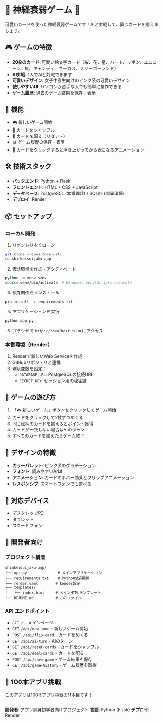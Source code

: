 # 🌸 神経衰弱ゲーム 🌸

可愛いカードを使った神経衰弱ゲームです！AIと対戦して、同じカードを揃えましょう。

## 🎮 ゲームの特徴

- **20枚のカード**: 可愛い絵文字カード（桜、花、星、ハート、リボン、ユニコーン、虹、キャンディ、サーカス、メリーゴーランド）
- **AI対戦**: 1人でAIと対戦できます
- **可愛いデザイン**: 女子中高生向けのピンク系の可愛いデザイン
- **使いやすいUI**: パソコンが苦手な人でも簡単に操作できる
- **ゲーム履歴**: 過去のゲーム結果を保存・表示

## 🚀 機能

- 🎮 新しいゲーム開始
- 🔄 カードをシャッフル
- 🎴 カードを配る（リセット）
- 📊 ゲーム履歴の保存・表示
- 🎯 カードをクリックすると浮き上がってから表になるアニメーション

## 🛠️ 技術スタック

- **バックエンド**: Python + Flask
- **フロントエンド**: HTML + CSS + JavaScript
- **データベース**: PostgreSQL (本番環境) / SQLite (開発環境)
- **デプロイ**: Render

## 📦 セットアップ

### ローカル開発

1. リポジトリをクローン
```bash
git clone <repository-url>
cd shinkeisuijaku-app
```

2. 仮想環境を作成・アクティベート
```bash
python -m venv venv
source venv/bin/activate  # Windows: venv\Scripts\activate
```

3. 依存関係をインストール
```bash
pip install -r requirements.txt
```

4. アプリケーションを実行
```bash
python app.py
```

5. ブラウザで `http://localhost:5000` にアクセス

### 本番環境（Render）

1. Renderで新しいWeb Serviceを作成
2. GitHubリポジトリと連携
3. 環境変数を設定：
   - `DATABASE_URL`: PostgreSQLの接続URL
   - `SECRET_KEY`: セッション用の秘密鍵

## 🎯 ゲームの遊び方

1. 「🎮 新しいゲーム」ボタンをクリックしてゲーム開始
2. カードをクリックして2枚ずつめくる
3. 同じ絵柄のカードを揃えるとポイント獲得
4. カードが一致しない場合はAIのターン
5. すべてのカードを揃えたらゲーム終了

## 🎨 デザインの特徴

- **カラーパレット**: ピンク系のグラデーション
- **フォント**: 読みやすいArial
- **アニメーション**: カードのホバー効果とフリップアニメーション
- **レスポンシブ**: スマートフォンでも遊べる

## 📱 対応デバイス

- デスクトップPC
- タブレット
- スマートフォン

## 🔧 開発者向け

### プロジェクト構造
```
shinkeisuijaku-app/
├── app.py              # メインアプリケーション
├── requirements.txt    # Python依存関係
├── render.yaml        # Render設定
├── templates/
│   └── index.html     # メインHTMLテンプレート
└── README.md          # このファイル
```

### API エンドポイント

- `GET /` - メインページ
- `GET /api/new-game` - 新しいゲーム開始
- `POST /api/flip-card` - カードをめくる
- `GET /api/ai-turn` - AIのターン
- `GET /api/reset-cards` - カードをシャッフル
- `GET /api/deal-cards` - カードを配る
- `POST /api/save-game` - ゲーム結果を保存
- `GET /api/game-history` - ゲーム履歴を取得

## 🎉 100本アプリ挑戦

このアプリは100本アプリ挑戦の11本目です！

---

**開発者**: アプリ開発初学者向けプロジェクト
**言語**: Python (Flask)
**デプロイ**: Render 